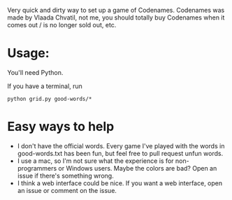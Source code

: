 Very quick and dirty way to set up a game of Codenames. Codenames was made by Vlaada Chvatil, not me, you should totally buy Codenames when it comes out / is no longer sold out, etc.

Usage:
======

You'll need Python.

If you have a terminal, run

    python grid.py good-words/*

Easy ways to help
=================

* I don't have the official words. Every game I've played with the words in good-words.txt has been fun, but feel free to pull request unfun words.
* I use a mac, so I'm not sure what the experience is for non-programmers or Windows users. Maybe the colors are bad? Open an issue if there's something wrong.
* I think a web interface could be nice. If you want a web interface, open an issue or comment on the issue.
